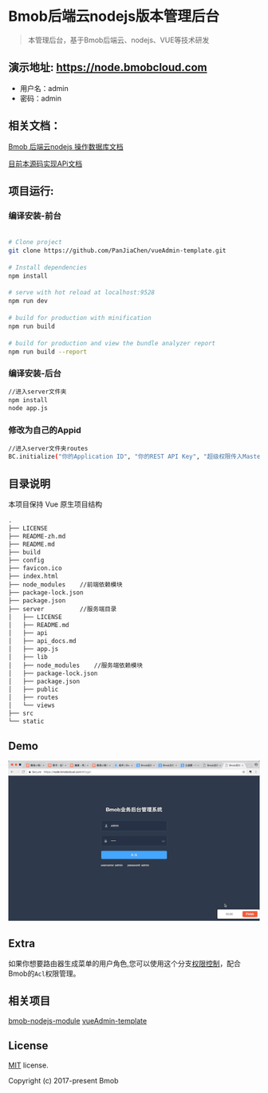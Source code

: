 # Bmob后端云nodejs版本管理后台

> 本管理后台，基于Bmob后端云、nodejs、VUE等技术研发

## **演示地址:** https://node.bmobcloud.com
* 用户名：admin
* 密码：admin

## 相关文档：
[Bmob 后端云nodejs 操作数据库文档](http://doc.bmob.cn/cloud_function/web/develop_doc/#_7)


[目前本源码实现APi文档](https://github.com/bmob/bmob-nodejs-admin/blob/master/server/api_docs.md)

## 项目运行:

### 编译安装-前台

``` bash

# Clone project
git clone https://github.com/PanJiaChen/vueAdmin-template.git

# Install dependencies
npm install

# serve with hot reload at localhost:9528
npm run dev

# build for production with minification
npm run build

# build for production and view the bundle analyzer report
npm run build --report
```

### 编译安装-后台

``` bash
//进入server文件夹
npm install
node app.js
```

### 修改为自己的Appid
``` bash
//进入server文件夹routes
BC.initialize("你的Application ID", "你的REST API Key", "超级权限传入Master Key");

```

## 目录说明
本项目保持 Vue 原生项目结构
```
.
├── LICENSE
├── README-zh.md
├── README.md
├── build
├── config
├── favicon.ico
├── index.html
├── node_modules    //前端依赖模块
├── package-lock.json
├── package.json
├── server          //服务端目录
│   ├── LICENSE
│   ├── README.md
│   ├── api
│   ├── api_docs.md
│   ├── app.js
│   ├── lib
│   ├── node_modules    //服务端依赖模块
│   ├── package-lock.json
│   ├── package.json
│   ├── public
│   ├── routes
│   └── views
├── src
└── static
```
## Demo
![demo](https://github.com/bmob/bmob-nodejs-admin/blob/master/demo.gif)

## Extra
如果你想要路由器生成菜单的用户角色,您可以使用这个分支[权限控制](https://github.com/PanJiaChen/vueAdmin-template/tree/permission-control)，配合Bmob的`Acl`权限管理。

## 相关项目
 [bmob-nodejs-module](https://github.com/bmob/bmob-nodejs-module)
 [vueAdmin-template](https://github.com/PanJiaChen/vueAdmin-template)



## License
[MIT](https://github.com/bmob/bmob-nodejs-admin/blob/master/LICENSE) license.

Copyright (c) 2017-present Bmob
